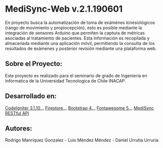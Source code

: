 # MediSync-Web v.2.1.190601
En proyecto busca la automatización de toma de exámenes kinesiológicos (rango de movimiento y propiocepción), esto es posible mediante la integración de sensores Arduino que permiten la captura de métricas asociadas al tratamiento de pacientes. Esta información es recopilada y almacenada mediante una aplicación móvil, permitiendo la consulta de los resultados de exámenes y posterior revisión mediante una plataforma web.

## Sobre el Proyecto:

Este proyecto es realizado para el seminario de grado de Ingenieria en Informatica de la Universidad Tecnologica de Chile INACAP.

## Desarrollado en:

[CodeIgniter 3.1.10](https://www.codeigniter.com/)__
[Firestore](https://firebase.google.com/)__
[Bootstrap 4](https://getbootstrap.com/)__
[Fontawesome 5](https://fontawesome.com/start)__
[MediSync RESTful API](https://github.com/MediSync/medisync-api)

## Autores:

Rodrigo Manriquez Gonzalez - Luis Méndez Méndez - Daniel Urrutia Urruria